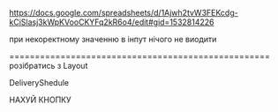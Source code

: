 https://docs.google.com/spreadsheets/d/1Ajwh2tvW3FEKcdg-kCiSlasj3kWpKVooCKYFq2kR6o4/edit#gid=1532814226

при некоректному значенню в інпут нічого не виодити

===================================================
розібратись з Layout

DeliveryShedule

НАХУЙ КНОПКУ

